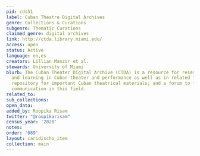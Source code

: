 ```yaml
---
pid: cds51
label: Cuban Theatre Digital Archives
genre: Collections & Curations
subgenre: Thematic Curations
claimed_genre: digital archives
link: http://ctda.library.miami.edu/
access: open
status: Active
language: en,es
creators: Lillian Manzor et al.
stewards: University of Miami
blurb: The Cuban Theater Digital Archive (CTDA) is a resource for research, teaching
  and learning in Cuban theater and performance as well as in related fields; a community
  repository for important Cuban theatrical materials; and a forum to foster scholarly
  communication in this field.
related_to:
sub_collections:
open_data:
added_by: Roopika Risam
twitter: "@roopikarisam"
census_year: '2020'
notes:
order: '089'
layout: caridischo_item
collection: main
---
```

